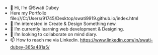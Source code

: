 - 👋 Hi, I’m @Swati Dubey 
- Here my Portfolio file:///C:/Users/91745/Desktop/swati9919.github.io/index.html
- 👀 I’m interested in Create & Design Something new.
- 🌱 I’m currently learning web development & Designing.
- 💞️ I’m looking to collaborate on mind diary.
- 📫 How to reach me via Linkedin. https://www.linkedin.com/in/swati-dubey-365a481a5/

<!---
swati9919/swati9919 is a ✨ special ✨ repository because its `README.md` (this file) appears on your GitHub profile.
You can click the Preview link to take a look at your changes.
--->
